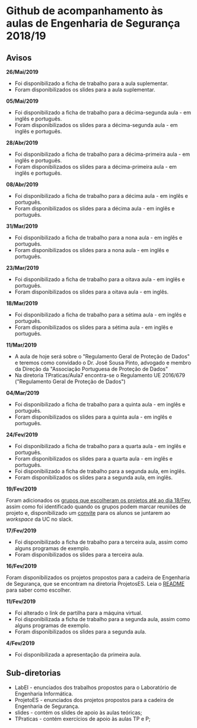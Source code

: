 # Github de acompanhamento às aulas de Engenharia de Segurança 2018/19

## Avisos



**26/Mai/2019**

- Foi disponibilizado a ficha de trabalho para a aula suplementar.
- Foram disponibilizados os slides para a aula suplementar.





**05/Mai/2019**

- Foi disponibilizado a ficha de trabalho para a décima-segunda aula - em inglês e português.
- Foram disponibilizados os slides para a décima-segunda aula - em inglês e português.




**28/Abr/2019**

- Foi disponibilizado a ficha de trabalho para a décima-primeira aula - em inglês e português.
- Foram disponibilizados os slides para a décima-primeira aula - em inglês e português.





**08/Abr/2019**

- Foi disponibilizado a ficha de trabalho para a décima aula - em inglês e português.
- Foram disponibilizados os slides para a décima aula - em inglês e português.




**31/Mar/2019**

- Foi disponibilizado a ficha de trabalho para a nona aula - em inglês e português.
- Foram disponibilizados os slides para a nona aula - em inglês e português.




**23/Mar/2019**

- Foi disponibilizado a ficha de trabalho para a oitava aula - em inglês e português.
- Foram disponibilizados os slides para a oitava aula - em inglês.


**18/Mar/2019**

- Foi disponibilizado a ficha de trabalho para a sétima aula - em inglês e português.
- Foram disponibilizados os slides para a sétima aula - em inglês e português.



**11/Mar/2019**

- A aula de hoje será sobre o "Regulamento Geral de Proteção de Dados" e teremos como convidado o Dr. José Sousa Pinto, advogado e membro da Direção da "Associação Portuguesa de Proteção de Dados"
- Na diretoria TPraticas/Aula7 encontra-se o Regulamento UE 2016/679 ("Regulamento Geral de Proteção de Dados")


**04/Mar/2019**

- Foi disponibilizado a ficha de trabalho para a quinta aula - em inglês e português.
- Foram disponibilizados os slides para a quinta aula - em inglês e português.



**24/Fev/2019**

- Foi disponibilizado a ficha de trabalho para a quarta aula - em inglês e português.
- Foram disponibilizados os slides para a quarta aula - em inglês e português.
- Foi disponibilizado a ficha de trabalho para a segunda aula, em inglês.
- Foram disponibilizados os slides para a segunda aula, em inglês.


**19/Fev/2019**

Foram adicionados os [grupos que escolheram os projetos até ao dia 18/Fev](ProjetosES/README.md), assim como
foi identificado quando os grupos podem marcar reuniões de projeto e, disponibilizado um
[convite](https://join.slack.com/t/engenhariadeseguranca/shared_invite/enQtNTU1Mzk4MTc2NjE1LTc2NTExY2U5Y2RiNmZkY2I4MGFlOTZkZGMyMTEzZTc0Y2UzM2VhMTczZjU4ZWI5YzY4N2JiNWVhZjVmMTk1MDM)
para os alunos se juntarem ao *workspace* da UC no slack.

**17/Fev/2019**

- Foi disponibilizado a ficha de trabalho para a terceira aula, assim como alguns programas de exemplo.
- Foram disponibilizados os slides para a terceira aula.


**16/Fev/2019**

Foram disponibilizados os projetos propostos para a cadeira de Engenharia de Segurança, que se encontram na diretoria ProjetosES. Leia o [README](ProjetosES/README.md) para saber como escolher.

**11/Fev/2019**

- Foi alterado o link de partilha para a máquina virtual.
- Foi disponibilizada a ficha de trabalho para a segunda aula, assim como alguns programas de exemplo.
- Foram disponibilizados os slides para a segunda aula.


**4/Fev/2019**

-   Foi disponibilizada a apresentação da primeira aula.

## Sub-diretorias

-   LabEI - enunciados dos trabalhos propostos para o Laboratório de Engenharia Informática.
-   ProjetoES - enunciados dos projetos propostos para a cadeira de Engenharia de Segurança.
-   slides - contém os slides de apoio às aulas teóricas;
-   TPraticas - contém exercícios de apoio às aulas TP e P;
